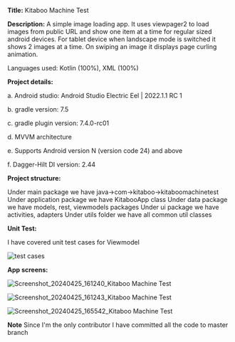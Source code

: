 <b>Title:</b> Kitaboo Machine Test

<b>Description:</b> A simple image loading app. It uses viewpager2 to load images from public URL and show one item at a time for regular sized android devices. 
For tablet device when landscape mode is switched it shows 2 images at a time. 
On swiping an image it displays page curling animation.

Languages used: Kotlin (100%), XML (100%)

<b>Project details:</b>

a. Android studio: Android Studio Electric Eel | 2022.1.1 RC 1

b. gradle version: 7.5

c. gradle plugin version: 7.4.0-rc01

d. MVVM architecture

e. Supports Android version N (version code 24) and above

f. Dagger-Hilt DI version: 2.44

<b>Project structure:</b>

Under main package we have java->com->kitaboo->kitaboomachinetest
Under application package we have KitabooApp class
Under data package we have models, rest, viewmodels packages
Under ui package we have activities, adapters
Under utils folder we have all common util classes


<b>Unit Test:</b>

I have covered unit test cases for Viewmodel

![test cases](https://github.com/PratikShinde-2012/Kitaboo-machine-test/assets/44629924/b818868f-bc96-4c83-ab83-18402548d5cb)


<b>App screens:</b>

![Screenshot_20240425_161240_Kitaboo Machine Test](https://github.com/PratikShinde-2012/Kitaboo-machine-test/assets/44629924/7dd77385-4676-4873-a659-5d3e26b35845)


![Screenshot_20240425_161243_Kitaboo Machine Test](https://github.com/PratikShinde-2012/Kitaboo-machine-test/assets/44629924/8e955b6d-b94a-4574-a74e-17a6a67843e1)


![Screenshot_20240425_165542_Kitaboo Machine Test](https://github.com/PratikShinde-2012/Kitaboo-machine-test/assets/44629924/92076662-8134-42ea-8631-95b3c3149375)



<b>Note</b> Since I'm the only contributor I have committed all the code to master branch
